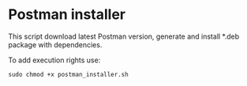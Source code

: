 # Postman installer
This script download latest Postman version, generate and install  *.deb package with dependencies.

To add execution rights use:
```
sudo chmod +x postman_installer.sh
```
